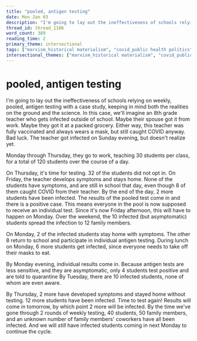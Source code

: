 ```yaml
---
title: "pooled, antigen testing"
date: Mon Jan 03
description: "I'm going to lay out the ineffectiveness of schools relying on weekly, pooled, antigen testing with a case study, keeping in mind both the realities on the..."
thread_id: thread_1106
word_count: 389
reading_time: 2
primary_theme: intersectional
tags: ["marxism_historical materialism", "covid_public health politics"]
intersectional_themes: ["marxism_historical materialism", "covid_public health politics"]
---
```


# pooled, antigen testing

I'm going to lay out the ineffectiveness of schools relying on weekly, pooled, antigen testing with a case study, keeping in mind both the realities on the ground and the science. In this case, we'll imagine an 8th grade teacher who gets infected outside of school. Maybe their spouse got it from work. Maybe they got it at a packed grocery. Either way, this teacher was fully vaccinated and always wears a mask, but still caught COVID anyway. Bad luck. The teacher got infected on Sunday evening, but doesn't realize yet.

Monday through Thursday, they go to work, teaching 30 students per class, for a total of 120 students over the course of a day.

On Thursday, it's time for testing. 32 of the students did not opt in. On Friday, the teacher develops symptoms and stays home. None of the students have symptoms, and are still in school that day, even though 8 of them caught COVID from their teacher. By the end of the day, 2 more students have been infected. The results of the pooled test come in and there is a positive case. This means everyone in the pool is now supposed to receive an individual test. Since it's now Friday afternoon, this will have to happen on Monday. Over the weekend, the 10 infected (but asymptomatic) students spread the infection to 12 family members.

On Monday, 2 of the infected students stay home with symptoms. The other 8 return to school and participate in individual antigen testing. During lunch on Monday, 6 more students get infected, since everyone needs to take off their masks to eat.

By Monday evening, individual results come in. Because antigen tests are less sensitive, and they are asymptomatic, only 4 students test positive and are told to quarantine By Tuesday, there are 10 infected students, none of whom are even aware.

By Thursday, 2 more have developed symptoms and stayed home without testing. 12 more students have been infected. Time to test again! Results will come in tomorrow, by which point 2 more will be infected. By the time we've gone through 2 rounds of weekly testing, 40 students, 50 family members, and an unknown number of family members' coworkers have all been infected. And we will *still* have infected students coming in next Monday to continue the cycle.